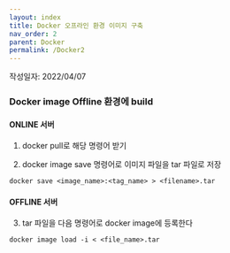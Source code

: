 ```yaml
---
layout: index
title: Docker 오프라인 환경 이미지 구축
nav_order: 2
parent: Docker
permalink: /Docker2
---
```


작성일자: 2022/04/07

### Docker image Offline 환경에 build


#### ONLINE 서버

1. docker pull로 해당 명령어 받기

2. docker image save 명령어로 이미지 파일을 tar 파일로 저장

```
docker save <image_name>:<tag_name> > <filename>.tar
```

#### OFFLINE 서버

3. tar 파일을 다음 명령어로 docker image에 등록한다

```
docker image load -i < <file_name>.tar
```

